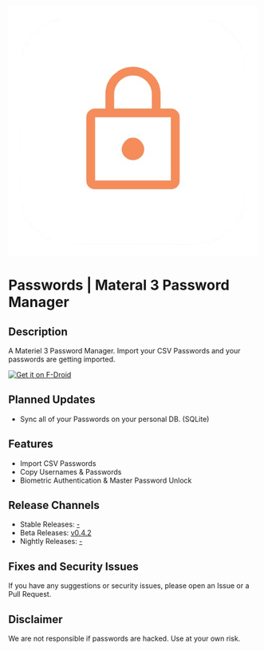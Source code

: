 ![App Icon](https://github.com/CodeSpire-Solutions/Password-Manager-Materiel-3-Expressive/blob/main/fastlane/metadata/android/en-US/images/icon.png)

# Passwords | Materal 3 Password Manager
## Description
A Materiel 3 Password Manager. Import your CSV Passwords and your passwords are getting imported.

<a href="https://f-droid.org/packages/org.css_apps_m3.password_manager">
    <img src="https://f-droid.org/badge/get-it-on.png"
    alt="Get it on F-Droid"
    height="80">
</a>

## Planned Updates
- Sync all of your Passwords on your personal DB. (SQLite)

## Features
- Import CSV Passwords
- Copy Usernames & Passwords
- Biometric Authentication & Master Password Unlock

## Release Channels
- Stable Releases: [-](#)
- Beta Releases: [v0.4.2](https://github.com/CodeSpire-Solutions/Password-Manager-Materiel-3-Expressive/releases/tag/0.4.2)
- Nightly Releases: [-](#)

## Fixes and Security Issues
If you have any suggestions or security issues, please open an Issue or a Pull Request.

## Disclaimer
We are not responsible if passwords are hacked. Use at your own risk.
